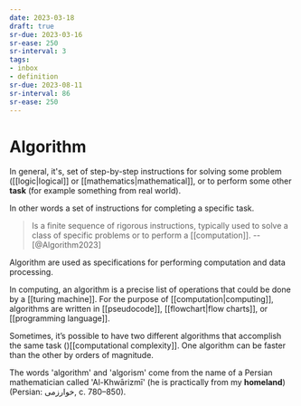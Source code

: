 ```yaml
---
date: 2023-03-18
draft: true
sr-due: 2023-03-16
sr-ease: 250
sr-interval: 3
tags:
- inbox
- definition
sr-due: 2023-08-11
sr-interval: 86
sr-ease: 250
---
```


# Algorithm

In general, it's, set of step-by-step instructions for solving some problem
([[logic|logical]] or [[mathematics|mathematical]], or to perform some other
**task** (for example something from real world).

In other words a set of instructions for completing a specific task.

> Is a finite sequence of rigorous instructions, typically used to solve a class
> of specific problems or to perform a [[computation]]. -- [@Algorithm2023]

Algorithm are used as specifications for performing computation and data
processing.

In computing, an algorithm is a precise list of operations that could be done by
a [[turing machine]]. For the purpose of [[computation|computing]], algorithms
are written in [[pseudocode]], [[flowchart|flow charts]], or
[[programming language]].

Sometimes, it’s possible to have two different algorithms that accomplish the
same task ()[[computational complexity]]. One algorithm can be faster than the
other by orders of magnitude.

The words 'algorithm' and 'algorism' come from the name of a Persian
mathematician called 'Al-Khwārizmī' (he is practically from my **homeland**)
(Persian: خوارزمی, c. 780–850).
